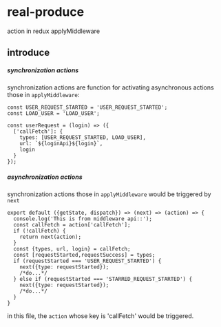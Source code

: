 # real-produce
action in redux applyMiddleware

## introduce

##### synchronization actions 


synchronization actions are function for activating asynchronous actions those in ` applyMiddleware `:

```shell
const USER_REQUEST_STARTED = 'USER_REQUEST_STARTED';
const LOAD_USER = 'LOAD_USER';

const userRequest = (login) => ({
  ['callFetch']: {
    types: [USER_REQUEST_STARTED, LOAD_USER],
    url: `${loginApi}${login}`,
    login
  }
});
```

##### asynchronization actions

synchronization actions those in ` applyMiddleware ` would be triggered by ` next ` 

```shell
export default ({getState, dispatch}) => (next) => (action) => {
  console.log('This is from middleware api::');
  const callFetch = action['callFetch'];
  if (!callFetch) {
    return next(action);
  }
  const {types, url, login} = callFetch;
  const [requestStarted,requestSuccess] = types;
  if (requestStarted === 'USER_REQUEST_STARTED') {
    next({type: requestStarted});
    /*do...*/
  } else if (requestStarted === 'STARRED_REQUEST_STARTED') {
    next({type: requestStarted});
    /*do...*/
  }
}
```

in this file, the `action` whose key is 'callFetch' would be triggered.
